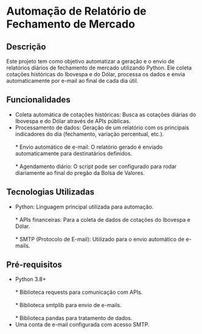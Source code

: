 # Automação de Relatório de Fechamento de Mercado

## Descrição
Este projeto tem como objetivo automatizar a geração e o envio de relatórios diários de fechamento de mercado utilizando Python. Ele coleta cotações históricas do Ibovespa e do Dólar, processa os dados e envia automaticamente por e-mail ao final de cada dia útil.

## Funcionalidades

* Coleta automática de cotações históricas: Busca as cotações diárias do Ibovespa e do Dólar através de APIs públicas.</br>
* Processamento de dados: Geração de um relatório com os principais indicadores do dia (fechamento, variação percentual, etc.).</br>
<br> * Envio automático de e-mail: O relatório gerado é enviado automaticamente para destinatários definidos.</br>
<br> * Agendamento diário: O script pode ser configurado para rodar diariamente ao final do pregão da Bolsa de Valores.</br>

## Tecnologias Utilizadas

* Python: Linguagem principal utilizada para automação.</br>
<br> * APIs financeiras: Para a coleta de dados de cotações do Ibovespa e Dólar.</br>
<br> * SMTP (Protocolo de E-mail): Utilizado para o envio automático de e-mails.</br>

## Pré-requisitos

* Python 3.8+</br>
<br> * Biblioteca requests para comunicação com APIs.</br>
<br> * Biblioteca smtplib para envio de e-mails.</br>
<br> * Biblioteca pandas para tratamento de dados.</br>
* Uma conta de e-mail configurada com acesso SMTP.
